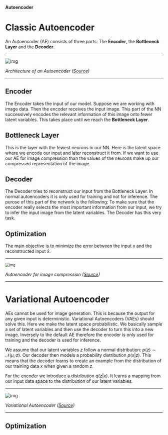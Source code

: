 **Autoencoder**

# Classic Autoencoder

An Autoencoder (AE) consists of three parts: The **Encoder**, the **Bottleneck Layer** and the **Decoder**.

---

![img](https://www.researchgate.net/publication/352703131/figure/fig2/AS:1038132996763648@1624521602141/An-example-autoencoder-model-architecture-with-symmetrical-encoder-and-decoder-networks.ppm)

*Architecture of an Autoencoder ([Source](https://www.mdpi.com/1424-8220/21/13/4294))*

---

## Encoder

The Encoder takes the input of our model. Suppose we are working with image data. Then the encoder receives the input image. This part of the NN successively encodes the relevant information of this image onto fewer latent variables. This takes place until we reach the **Bottleneck Layer**.

## Bottleneck Layer

 This is the layer with the fewest neurons in our NN. Here is the latent space where we encode our input and later reconstruct it from. If we want to use our AE for image compression than the values of the neurons make up our compressed representation of the image. 

## Decoder

The Decoder tries to reconstruct our input from the Bottleneck Layer. In normal autoencoders it is only used for training and not for inference. The purose of this part of the network is the following: To make sure that the encoder really selects the most important information from our input, we try to infer the input image from the latent variables. The Decoder has this very task.

## Optimization

The main objective is to minimize the error between the input $x$ and the reconstructed input $\hat{x}$​.

---

<img src="https://www.researchgate.net/profile/Noam-Koenigstein-4/publication/339945889/figure/fig1/AS:869554846695424@1584329439701/An-autoencoder-example-The-input-image-is-encoded-to-a-compressed-representation-and.ppm" alt="img" style="zoom: 80%;" />

*Autoencoder for image compression ([Source](https://www.researchgate.net/publication/339945889_Autoencoders))*

---

# Variational Autoencoder

AEs cannot be used for image generation. This is because the output for any given input is deterministic. Variational Autoencoders (VAEs) should solve this. Here we make the latent space probabilistic. We basically sample a set of latent variables and then use the decoder to turn this into a new image. Inversely to the default AE therefore the encoder is only used for training and the decoder is used for inference.

We assume that our latent variables $z$ follow a normal distribution: $p(z) \sim \mathcal{N}(\mu,\sigma)$. Our decoder then models a probability distribution $p(x|z)$. This means that the decoder learns to create an example from the distribution of our training data $x$ when given a random $z$.

For the encoder we introduce a distribution $q(z|x)$​. It learns a mapping from our input data space to the distribution of our latent variables.

---

![img](https://www.mdpi.com/diagnostics/diagnostics-12-02569/article_deploy/html/images/diagnostics-12-02569-g001.png)

*Variational Autoencoder ([Source](https://www.mdpi.com/2075-4418/12/11/2569))*

---

## Optimization
